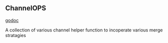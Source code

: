 ChannelOPS
----------
[godoc](https://pkg.go.dev/github.com/DanLavine/channelops)

A collection of various channel helper function to incoperate various merge stratagies